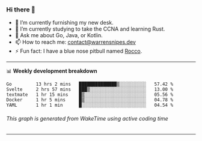 ### Hi there 👋

- 🔭 I’m currently furnishing my new desk.
- 🌱 I’m currently studying to take the CCNA and learning Rust.
- 💬 Ask me about Go, Java, or Kotlin.
- 📫 How to reach me: contact@warrensnipes.dev
- ⚡ Fun fact: I have a blue nose pitbull named [Rocco](https://i.imgur.com/iLsSCKu.jpg).

-------

📊 **Weekly development breakdown**
<!--START_SECTION:waka-->
```text
Go         13 hrs 2 mins   ██████████████▒░░░░░░░░░░   57.42 % 
Svelte     2 hrs 57 mins   ███▒░░░░░░░░░░░░░░░░░░░░░   13.00 % 
textmate   1 hr 15 mins    █▒░░░░░░░░░░░░░░░░░░░░░░░   05.56 % 
Docker     1 hr 5 mins     █▒░░░░░░░░░░░░░░░░░░░░░░░   04.78 % 
YAML       1 hr 1 min      █░░░░░░░░░░░░░░░░░░░░░░░░   04.54 % 
```
<!--END_SECTION:waka-->
###### *This graph is generated from WakeTime using active coding time*
-------

